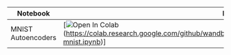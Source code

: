 | Notebook    | Link                                                                                                                                                                              |
|-------------|-----------------------------------------------------------------------------------------------------------------------------------------------------------------------------------|
| MNIST Autoencoders | [![Open In Colab](https://colab.research.google.com/assets/colab-badge.svg)(https://colab.research.google.com/github/wandb/edu/blob/main/lightning/autoencoder/autoencoder-mnist.ipynb)] |
